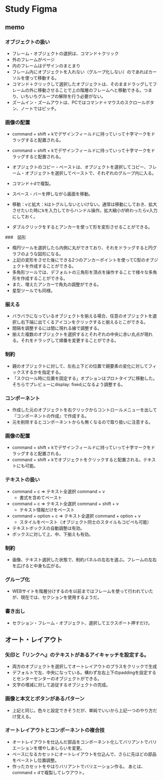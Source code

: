# Study Figma

## memo

### オブジェクトの扱い

* フレーム・オブジェクトの選択は、コマンド＋クリック
* 外のフレームがページ
* 内のフレームはデザインのまとまり
* フレーム内にオブジェクトを入れない（グループ化しない）のであればカーソルを使って移動する。
* コマンド＋クリックして選択したオブジェクトは、そのままドラッグしてフレームの外に移動させることで上の階層のフレームへと移動できる。つまり、いちいちグループの解除を行う必要がない。
* ズームイン・ズームアウトは、PCではコマンド＋マウスのスクロールボタン、ノートではピッチ。

### 画像の配置

* command + shift + kでデザインフィールドに持っていって十字マークをドラッグすると配置される。
* command + shift + kでデザインフィールドに持っていって十字マークをドラッグすると配置される。

* オブジェクトのコピー・ペーストは、オブジェクトを選択してコピー、フレーム・オブジェクトを選択してペーストで、それぞれのグループ内に入る。
* コマンド＋dで複製。
* スペース・バーを押しながら画面を移動。
* 移動：vと拡大：kはトグルしないといけない。通常は移動にしておき、拡大させたいた時にkを入力してからハンドル操作。拡大縮小が終わったらv入力にしておく。
* ダブルクリックをするとアンカーを使って形を変形させることができる。
  

###　図形

* 楕円ツールを選択したら内側に丸ができており、それをドラッグすると円グラフのような図形になる。
* 上記の変形をさせた後にできる2つのアンカーポイントを使ってC型のオブジェクトを作成することができる。
* 多角形ツールでは、デフォルトの三角形を頂点を操作することで様々な多角形を作成することができる。
* また、増えたアンカーで角丸の調整ができる。
* 星型ツールでも同様。

### 揃える

* バラバラになっているオブジェクトを揃える場合、任意のオブジェクトを選択し右下端に出てくるアイコンをクリックすると揃えるとこができる。
* 間隔を調整するには間に現れる線で調整する。
* 揃えた複数のオブジェクトを選択するとそれぞれの中央に赤い丸点が現れる。それをドラッグして順番を変更することができる。

### 制約

* 親のオブジェクトに対して、左右上下どの位置で親要素の変化に対してフィックスするかを指定する。
* 「スクロール時に位置を固定する」オプションはプロトタイプに移動した。そちらでプレビューにdisplay: fixed;になるよう調整する。

### コンポーネント

* 作成した元のオブジェクトを右クリックからコントロールメニューを出して『コンポーネントの作成』で作成する。
* 元を削除するとコンポーネントからも無くなるので取り扱いに注意する。

### 画像の配置

* command + shift + kでデザインフィールドに持っていって十字マークをドラッグすると配置される。
* command + shift + kでオブジェクトをクリックすると配置される。テキストにも可能。

  
### テキストの扱い

* command + c => テキスト全選択 command + v
  * 書式を含めてペースト
* command + c => テキスト全選択 command + shift + v
  * テキスト情報だけをペースト
* command + option + c => テキスト全選択 command + option + v
  * スタイルをペースト（オブジェクト同士のスタイルもコピペも可能）
* テキストボックスの自動調整は有効。
* ボックスに対して上、中、下揃えも有効。

### 制約

* 画像、テキスト選択した状態で、制約パネルの左右を選ぶ。フレームの左右を広げると中身も広がる。

### グループ化

* WEBサイトを階層分けするのを以前まではフレームを使って行われていたが、現在では、セクションを使用するようだ。

### 書き出し

* セクション・フレーム・オブジェクト、選択してエクスポート押すだけ。

## オート・レイアウト

### 矢印と『リンクへ』のテキストがあるアイキャッチを設定する。

* 両方のオブジェクトを選択してオートレイアウトのプラスをクリックで生成
* デフォルトで左、中央になっている。構わず左右上下のpaddingを設定するとセンターセンターのオブジェクトができる。
* 文字の増減に対して追従するオブジェクトの完成。

### 画像と本文とボタンがあるパターン

* 上記と同じ。色々と設定できそうだが、単純でいいから上記一つのやり方だけ覚える。

### オートレイアウトとコンポーネントの複合技

* オートレイアウトを仕込んだ部品をコンポーネント化してバリアントでバリエーションを増やしあしらいを変更。
* ベースになるカセットにオートレイアウトを仕込んで、さらに先ほどの部品をペーストし位置調整。
* 作ったカセットをやはりバリアントでバリエーション作る。
あとは、command + dで複製してレウアウト。

